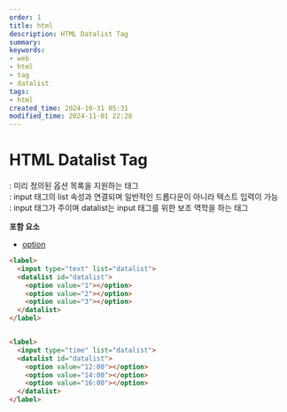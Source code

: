 ```yaml
---
order: 1
title: html
description: HTML Datalist Tag
summary:
keywords:
- web
- html
- tag
- datalist
tags:
- html
created_time: 2024-10-31 05:31
modified_time: 2024-11-01 22:28
---
```


# HTML Datalist Tag
: 미리 정의된 옵션 목록을 지원하는 태그  
: input 태그의 list 속성과 연결되며 일반적인 드롭다운이 아니라 텍스트 입력이 가능  
: input 태그가 주이며 datalist는 input 태그를 위한 보조 역학을 하는 태그  

**포함 요소**   
- [option](./option.md)


```html
<label>
  <input type="text" list="datalist">
  <datalist id="datalist">
    <option value="1"></option>
    <option value="2"></option>
    <option value="3"></option>
  </datalist>
</label>


<label>
  <input type="time" list="datalist">
  <datalist id="datalist">
    <option value="12:00"></option>
    <option value="14:00"></option>
    <option value="16:00"></option>
  </datalist>
</label>
```